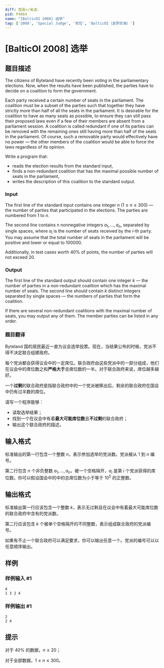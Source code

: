 ```yaml
---
diff: 提高+/省选-
pid: P4664
name: "[BalticOI 2008] 选举"
tag: ['2008', 'Special Judge', '背包', 'BalticOI（波罗的海）']
---
```

# [BalticOI 2008] 选举
## 题目描述

The citizens of Byteland have recently been voting in the parliamentary elections. Now, when the results
have been published, the parties have to decide on a coalition to form the government.

Each party received a certain number of seats in the parliament. The coalition must be a subset of the
parties such that together they have strictly more than half of all the seats in the parliament. It is desirable for
the coalition to have as many seats as possible, to ensure they can still pass their proposed laws even if a few
of their members are absent from a parliament session.
A coalition is called redundant if one of its parties can be removed with the remaining ones still having
more than half of the seats in the parliament. Of course, such a removable party would effectively have no
power — the other members of the coalition would be able to force the laws regardless of its opinion.


Write a program that:

- reads the election results from the standard input,
- finds a non-redundant coalition that has the maximal possible number of seats in the parliament,
- writes the description of this coalition to the standard output.

### Input

The first line of the standard input contains one integer $n\ (1\le n\le 300)$ — the number of parties that participated in the elections. The parties are numbered from $1$ to $n$.

The second line contains n nonnegative integers $a_1,\dots,a_n$, separated by single spaces, where $a_i$
is the
number of seats received by the $i$-th party. You may assume that the total number of seats in the parliament
will be positive and lower or equal to $100000$.

Additionally, in test cases worth $40\%$ of points, the number of parties will not exceed $20$.

### Output

The first line of the standard output should contain one integer $k$ — the number of parties in a non-redundant
coalition which has the maximal number of seats.
The second line should contain $k$ distinct integers separated by single spaces — the numbers of parties
that form the coalition.

If there are several non-redundant coalitions with the maximal number of seats, you may output any of
them. The member parties can be listed in any order.

### 题目翻译

Byteland 国的居民最近一直为议会选举投票。现在，当结果公布的时候，党派不得不决定联合组建政府。 

每个党派都会获得议会中的一定席位。联合政府由这些党派中的一部分组成，他们在议会中的席位数之和**严格大于**总席位数的一半。对于联合政府来说，席位越多越好。

一个**过剩**的联合政府是指联合政府中的一个党派被移出后，剩余的联合政府在国会中仍有过半数的席位。

请写一个程序能够：

-    读取选举结果；
-    找到一个在议会中有着**最大可能席位数**且**不过剩**的联合政府；
-    输出这个联合政府的描述。

## 输入格式

标准输出的第一行包含一个整数 $n$，表示参加选举的党派数。党派被从 $1$ 到 $n$ 编号。

第二行包含 $n$ 个非负整数 $a_1,\dots ,a_n$，被一个空格隔开，$a_i$ 是第 $i$ 个党派获得的席位数。你可以假设国会中的中的总席位数为小于等于 $10^5$ 的正整数。
## 输出格式

标准输出第一行应该包含一个整数 $k$，表示无过剩且在议会中有着最大可能席位数的联合政府中含有的党派数。

第二行应该包含 $k$ 个被单个空格隔开的不同整数，表示组成联合政府的党派编号。

如果有不止一个联合政府可以满足要求，你可以输出任意一个。党派的编号可以以任意顺序输出。 
## 样例

### 样例输入 #1
```
4
1 3 2 4
```
### 样例输出 #1
```
2
2 4
```
## 提示

对于 $40\%$ 的数据，$n\le 20$；

对于全部数据，$1\le n\le 300$。
